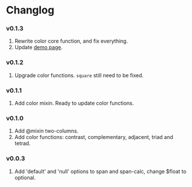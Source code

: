 <h1>Changlog</h1>

<h3>v0.1.3</h3>
<ol>
  <li>Rewrite color core function, and fix everything.</li>
  <li>Update <a href="http://designdev.christianpost.com/develop/docs/" target="_blank">demo page</a>.</li>
</ol>

<h3>v0.1.2</h3>
<ol>
  <li>Upgrade color functions. <code>square</code> still need to be fixed.</li>
</ol>

<h3>v0.1.1</h3>
<ol>
  <li>Add color mixin. Ready to update color functions.</li>
</ol>

<h3>v0.1.0</h3>
<ol>
  <li>Add @mixin two-columns.</li>
  <li>Add color functions: contrast, complementary, adjacent, triad and tetrad.</li>
</ol>

<h3>v0.0.3</h3>
<ol>
  <li>Add 'default' and 'null' options to span and span-calc, change $float to optional.</li>
</ol>